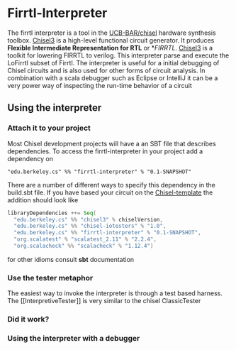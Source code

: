 Firrtl-Interpreter
==================

The firrtl interpreter is a tool in the [UCB-BAR/chisel](https://github.com/ucb-bar) hardware synthesis toolbox. 
[Chisel3](https://github.com/ucb-bar/chisel3.git) is a high-level functional circuit generator.  It produces **Flexible Intermediate
Representation for RTL** or **FIRRTL*.  [Chisel3](https://github.com/ucb-bar/chisel3.git) is a toolkit for lowering FIRRTL to verilog.
This interpreter parse and execute the LoFirrtl subset of Firrtl.  The interpreter is useful for a initial debugging of Chisel circuits
and is also used for other forms of circuit analysis.  In combination with a scala debugger such as Eclipse or IntelliJ it can be 
a very power way of inspecting the run-time behavior of a circuit

## Using the interpreter
### Attach it to your project
Most Chisel development projects will have a an SBT file that describes dependencies.  To access the firrtl-interpreter in your project
add a dependency on
```
"edu.berkeley.cs" %% "firrtl-interpreter" % "0.1-SNAPSHOT"
```
There are a number of different ways to specify this dependency in the build.sbt file.  If you have based your circuit on the 
[Chisel-template](https://github.com/ucb-bar/chisel-template.git) the addition should look like
```scala
libraryDependencies ++= Seq(
  "edu.berkeley.cs" %% "chisel3" % chiselVersion,
  "edu.berkeley.cs" %% "chisel-iotesters" % "1.0",
  "edu.berkeley.cs" %% "firrtl-interpreter" % "0.1-SNAPSHOT",
  "org.scalatest" % "scalatest_2.11" % "2.2.4",
  "org.scalacheck" %% "scalacheck" % "1.12.4")
```
for other idioms consult **sbt** documentation

### Use the tester metaphor
The easiest way to invoke the interpreter is through a test based harness.  The [[InterpretiveTester]] is very similar to the chisel
ClassicTester


### Did it work?

### Using the interpreter with a debugger